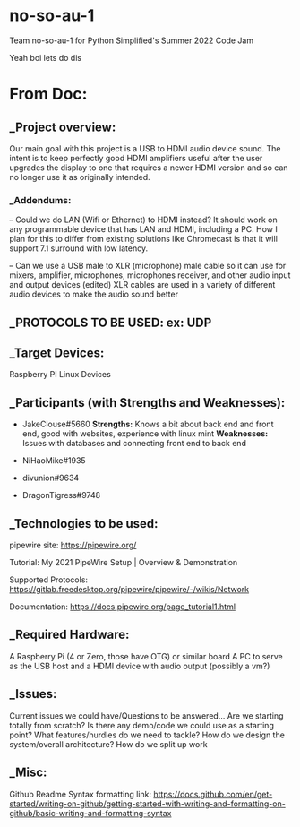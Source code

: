# no-so-au-1
Team no-so-au-1 for Python Simplified's Summer 2022 Code Jam

Yeah boi lets do dis


# From Doc:
## _Project overview:
Our main goal with this project is a USB to HDMI audio device sound. The intent is to keep perfectly good HDMI amplifiers useful after the user upgrades the display to one that requires a newer HDMI version and so can no longer use it as originally intended.

### _Addendums:
– Could we do LAN (Wifi or Ethernet) to HDMI instead? It should work on any programmable device that has LAN and HDMI, including a PC. How I plan for this to differ from existing solutions like Chromecast is that it will support 7.1 surround with low latency.

– Can we use a USB male to XLR (microphone) male cable so it can use for mixers, amplifier, microphones, microphones receiver, and other audio input and output devices (edited) XLR cables are used in a variety of different audio devices to make the audio sound better

## _PROTOCOLS TO BE USED: ex: UDP


## _Target Devices:
Raspberry PI
Linux Devices


## _Participants (with Strengths and Weaknesses):
- JakeClouse#5660 **Strengths:** Knows a bit about back end and front end, good with websites, experience with linux mint **Weaknesses:** Issues with databases and connecting front end to back end

- NiHaoMike#1935
- divunion#9634
- DragonTigress#9748


## _Technologies to be used:
pipewire site: https://pipewire.org/

Tutorial: My 2021 PipeWire Setup | Overview & Demonstration

Supported Protocols: https://gitlab.freedesktop.org/pipewire/pipewire/-/wikis/Network

Documentation: https://docs.pipewire.org/page_tutorial1.html



## _Required Hardware:
A Raspberry Pi (4 or Zero, those have OTG) or similar board
A PC to serve as the USB host and a HDMI device with audio output
(possibly a vm?)


## _Issues:
Current issues we could have/Questions to be answered…
Are we starting totally from scratch? Is there any demo/code we could use as a starting point?
What features/hurdles do we need to tackle?
How do we design the system/overall architecture?
How do we split up work


## _Misc:
Github Readme Syntax formatting link: https://docs.github.com/en/get-started/writing-on-github/getting-started-with-writing-and-formatting-on-github/basic-writing-and-formatting-syntax
